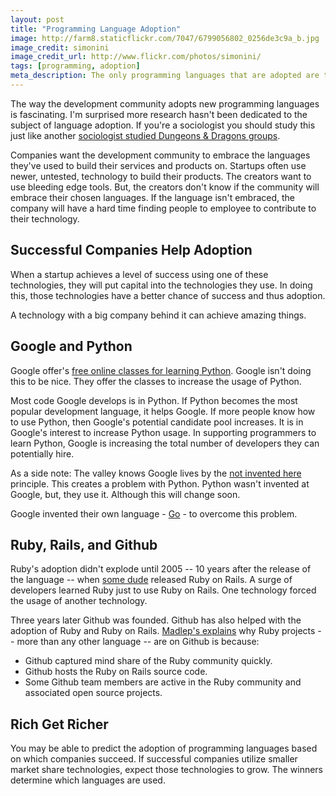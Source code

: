 ```yaml
---
layout: post
title: "Programming Language Adoption"
image: http://farm8.staticflickr.com/7047/6799056802_0256de3c9a_b.jpg
image_credit: simonini
image_credit_url: http://www.flickr.com/photos/simonini/
tags: [programming, adoption]
meta_description: The only programming languages that are adopted are those that are used by successful startups. Once successful, the companies pump money into the support of the technologies they use.
---
```


The way the development community adopts new programming languages is fascinating. I'm surprised more research hasn't been dedicated to the subject of language adoption. If you're a sociologist you should study this just like another [sociologist studied Dungeons & Dragons groups][4].

Companies want the development community to embrace the languages they've used to build their services and products on. Startups often use newer, untested, technology to build their products. The creators want to use bleeding edge tools. But, the creators don't know if the community will embrace their chosen languages. If the language isn't embraced, the company will have a hard time finding people to employee to contribute to their technology.

## Successful Companies Help Adoption

When a startup achieves a level of success using one of these technologies, they will put capital into the technologies they use. In doing this, those technologies have a better chance of success and thus adoption.

A technology with a big company behind it can achieve amazing things.

## Google and Python

Google offer's [free online classes for learning Python][1]. Google isn't doing this to be nice. They offer the classes to increase the usage of Python.

Most code Google develops is in Python. If Python becomes the most popular development language, it helps Google. If more people know how to use Python, then Google's potential candidate pool increases. It is in Google's interest to increase Python usage. In supporting programmers to learn Python, Google is increasing the total number of developers they can potentially hire.

As a side note: The valley knows Google lives by the [not invented here][2] principle. This creates a problem with Python. Python wasn't invented at Google, but, they use it. Although this will change soon.

Google invented their own language - [Go][3] - to overcome this problem.

## Ruby, Rails, and Github

Ruby's adoption didn't explode until 2005 -- 10 years after the release of the language -- when [some dude][6] released Ruby on Rails. A surge of developers learned Ruby just to use Ruby on Rails. One technology forced the usage of another technology.

Three years later Github was founded. Github has also helped with the adoption of Ruby and Ruby on Rails. [Madlep's explains][5] why Ruby projects -- more than any other language -- are on Github is because:

* Github captured mind share of the Ruby community quickly.
* Github hosts the Ruby on Rails source code.
* Some Github team members are active in the Ruby community and associated open source projects.



## Rich Get Richer

You may be able to predict the adoption of programming languages based on which companies succeed. If successful companies utilize smaller market share technologies, expect those technologies to grow. The winners determine which languages are used.


[1]: https://developers.google.com/edu/python/ "Google's Python Free Class"
[2]: http://en.wikipedia.org/wiki/Not_invented_here.
[3]: http://en.wikipedia.org/wiki/Go_(programming_language)
[4]: http://www.amazon.com/gp/product/0226249441/ref=as_li_ss_tl?ie=UTF8&camp=1789&creative=390957&creativeASIN=0226249441&linkCode=as2&tag=breharsblo-20
[5]: http://stackoverflow.com/questions/1586601/why-are-ruby-projects-so-dominant-at-github
[6]: http://david.heinemeierhansson.com/



